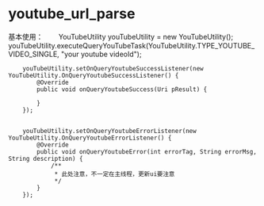 # youtube_url_parse
基本使用：
        YouTubeUtility youTubeUtility = new YouTubeUtility();
        youTubeUtility.executeQueryYouTubeTask(YouTubeUtility.TYPE_YOUTUBE_VIDEO_SINGLE, "your youtube videoId");

        youTubeUtility.setOnQueryYoutubeSuccessListener(new YouTubeUtility.OnQueryYoutubeSuccessListener() {
            @Override
            public void onQueryYoutubeSuccess(Uri pResult) {

            }
        });


        youTubeUtility.setOnQueryYoutubeErrorListener(new YouTubeUtility.OnQueryYoutubeErrorListener() {
            @Override
            public void onQueryYoutubeError(int errorTag, String errorMsg, String description) {
                /**
                 * 此处注意，不一定在主线程，更新ui要注意
                 */
            }
        });
